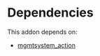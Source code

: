 # Dependencies

This addon depends on:

- [mgmtsystem_action](https://github.com/bringout/oca-technical)
